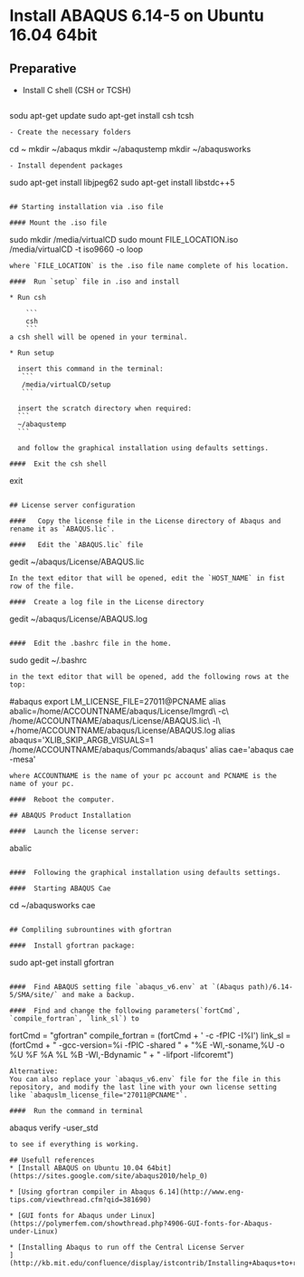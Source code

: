 # Install ABAQUS 6.14-5 on Ubuntu 16.04 64bit

## Preparative

- Install C shell (CSH or TCSH)

  ```
sodu apt-get update
sudo apt-get install csh tcsh
  ```
- Create the necessary folders

  ```
cd ~
mkdir ~/abaqus
mkdir ~/abaqustemp
mkdir ~/abaqusworks
  ```
- Install dependent packages

  ```
sudo apt-get install libjpeg62
sudo apt-get install libstdc++5
  ```

## Starting installation via .iso file

#### Mount the .iso file
  ```
  sudo mkdir /media/virtualCD
  sudo mount FILE_LOCATION.iso /media/virtualCD -t iso9660 -o loop
  ```
  where `FILE_LOCATION` is the .iso file name complete of his location.

####  Run `setup` file in .iso and install

  * Run csh

      ```
      csh
      ```
  a csh shell will be opened in your terminal.

  * Run setup

    insert this command in the terminal:
     ```
     /media/virtualCD/setup
     ```

    insert the scratch directory when required:
    ```
    ~/abaqustemp
    ```

    and follow the graphical installation using defaults settings.

####  Exit the csh shell
  ```
  exit
  ```

## License server configuration

####   Copy the license file in the License directory of Abaqus and rename it as `ABAQUS.lic`.

####   Edit the `ABAQUS.lic` file
```
gedit ~/abaqus/License/ABAQUS.lic
```
In the text editor that will be opened, edit the `HOST_NAME` in fist row of the file.

####  Create a log file in the License directory
```
gedit ~/abaqus/License/ABAQUS.log
```

####  Edit the .bashrc file in the home.
```
sudo gedit ~/.bashrc
```
in the text editor that will be opened, add the following rows at the top:
```
#abaqus
export LM_LICENSE_FILE=27011@PCNAME
alias abalic=/home/ACCOUNTNAME/abaqus/License/lmgrd\ -c\ /home/ACCOUNTNAME/abaqus/License/ABAQUS.lic\ -l\ +/home/ACCOUNTNAME/abaqus/License/ABAQUS.log
alias abaqus='XLIB_SKIP_ARGB_VISUALS=1 /home/ACCOUNTNAME/abaqus/Commands/abaqus'
alias cae='abaqus cae -mesa'
```
where ACCOUNTNAME is the name of your pc account and PCNAME is the name of your pc.

####  Reboot the computer.

## ABAQUS Product Installation

####  Launch the license server:
```
abalic
```

####  Following the graphical installation using defaults settings.

####  Starting ABAQUS Cae
```
cd ~/abaqusworks
cae
```

## Compliling subrountines with gfortran

####  Install gfortran package:
```
sudo apt-get install gfortran
```

####  Find ABAQUS setting file `abaqus_v6.env` at `(Abaqus path)/6.14-5/SMA/site/` and make a backup.

####  Find and change the following parameters(`fortCmd`, `compile_fortran`, `link_sl`) to
```
fortCmd = "gfortran"
compile_fortran = (fortCmd + ' -c -fPIC -I%I')
link_sl = (fortCmd +
	         " -gcc-version=%i -fPIC -shared " +
	         "%E -Wl,-soname,%U -o %U %F %A %L %B -Wl,-Bdynamic " +
	         " -lifport -lifcoremt")
```
Alternative:
You can also replace your `abaqus_v6.env` file for the file in this repository, and modify the last line with your own license setting like `abaquslm_license_file="27011@PCNAME"`.

####  Run the command in terminal
```
abaqus verify -user_std
```
to see if everything is working.

## Usefull references
* [Install ABAQUS on Ubuntu 10.04 64bit](https://sites.google.com/site/abaqus2010/help_0)

* [Using gfortran compiler in Abaqus 6.14](http://www.eng-tips.com/viewthread.cfm?qid=381690)

* [GUI fonts for Abaqus under Linux](https://polymerfem.com/showthread.php?4906-GUI-fonts-for-Abaqus-under-Linux)

* [Installing Abaqus to run off the Central License Server
](http://kb.mit.edu/confluence/display/istcontrib/Installing+Abaqus+to+run+off+the+Central+License+Server)

